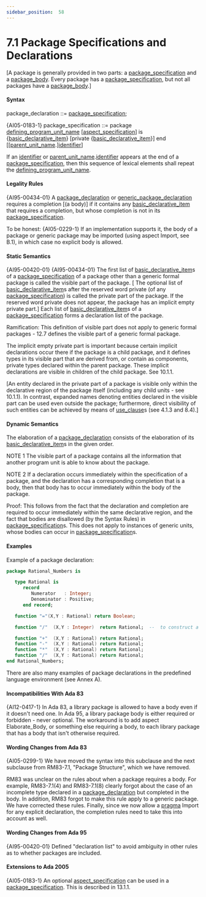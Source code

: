 ```yaml
---
sidebar_position:  58
---
```


# 7.1  Package Specifications and Declarations

[A package is generally provided in two parts: a [package_specification](./AA-7.1#S0230) and a [package_body](./AA-7.2#S0231). Every package has a [package_specification](./AA-7.1#S0230), but not all packages have a [package_body](./AA-7.2#S0231).] 


#### Syntax

package_declaration<a id="S0229"></a> ::= [package_specification](./AA-7.1#S0230);

{AI05-0183-1} package_specification<a id="S0230"></a> ::= 
    package [defining_program_unit_name](./AA-6.1#S0201)
        [[aspect_specification](./AA-13.1#S0346)] is
      {[basic_declarative_item](./AA-3.11#S0088)}
   [private
      {[basic_declarative_item](./AA-3.11#S0088)}]
    end [[[parent_unit_name](./AA-10.1#S0291).][identifier](./AA-2.3#S0002)]

If an [identifier](./AA-2.3#S0002) or [parent_unit_name](./AA-10.1#S0291).[identifier](./AA-2.3#S0002) appears at the end of a [package_specification](./AA-7.1#S0230), then this sequence of lexical elements shall repeat the [defining_program_unit_name](./AA-6.1#S0201). 


#### Legality Rules

{AI95-00434-01} A [package_declaration](./AA-7.1#S0229) or [generic_package_declaration](./AA-12.1#S0312) requires a completion [(a body)] if it contains any [basic_declarative_item](./AA-3.11#S0088) that requires a completion, but whose completion is not in its [package_specification](./AA-7.1#S0230). 

To be honest: {AI05-0229-1} If an implementation supports it, the body of a package or generic package may be imported (using aspect Import, see B.1), in which case no explicit body is allowed. 


#### Static Semantics

{AI95-00420-01} {AI95-00434-01} The first list of [basic_declarative_item](./AA-3.11#S0088)s of a [package_specification](./AA-7.1#S0230) of a package other than a generic formal package is called the visible part of the package. [ The optional list of [basic_declarative_item](./AA-3.11#S0088)s after the reserved word private (of any [package_specification](./AA-7.1#S0230)) is called the private part of the package. If the reserved word private does not appear, the package has an implicit empty private part.] Each list of [basic_declarative_item](./AA-3.11#S0088)s of a [package_specification](./AA-7.1#S0230) forms a declaration list of the package.

Ramification: This definition of visible part does not apply to generic formal packages - 12.7 defines the visible part of a generic formal package.

The implicit empty private part is important because certain implicit declarations occur there if the package is a child package, and it defines types in its visible part that are derived from, or contain as components, private types declared within the parent package. These implicit declarations are visible in children of the child package. See 10.1.1. 

[An entity declared in the private part of a package is visible only within the declarative region of the package itself (including any child units - see 10.1.1). In contrast, expanded names denoting entities declared in the visible part can be used even outside the package; furthermore, direct visibility of such entities can be achieved by means of [use_clause](./AA-8.4#S0235)s (see 4.1.3 and 8.4).] 


#### Dynamic Semantics

The elaboration of a [package_declaration](./AA-7.1#S0229) consists of the elaboration of its [basic_declarative_item](./AA-3.11#S0088)s in the given order. 

NOTE 1   The visible part of a package contains all the information that another program unit is able to know about the package.

NOTE 2   If a declaration occurs immediately within the specification of a package, and the declaration has a corresponding completion that is a body, then that body has to occur immediately within the body of the package. 

Proof: This follows from the fact that the declaration and completion are required to occur immediately within the same declarative region, and the fact that bodies are disallowed (by the Syntax Rules) in [package_specification](./AA-7.1#S0230)s. This does not apply to instances of generic units, whose bodies can occur in [package_specification](./AA-7.1#S0230)s. 


#### Examples

Example of a package declaration: 

```ada
package Rational_Numbers is

```

```ada
   type Rational is
      record
         Numerator   : Integer;
         Denominator : Positive;
      end record;

```

```ada
   function "="(X,Y : Rational) return Boolean;

```

```ada
   function "/"  (X,Y : Integer)  return Rational;  --  to construct a rational number

```

```ada
   function "+"  (X,Y : Rational) return Rational;
   function "-"  (X,Y : Rational) return Rational;
   function "*"  (X,Y : Rational) return Rational;
   function "/"  (X,Y : Rational) return Rational;
end Rational_Numbers;

```

There are also many examples of package declarations in the predefined language environment (see Annex A). 


#### Incompatibilities With Ada 83

{AI12-0417-1} In Ada 83, a library package is allowed to have a body even if it doesn't need one. In Ada 95, a library package body is either required or forbidden - never optional. The workaround is to add aspect Elaborate_Body, or something else requiring a body, to each library package that has a body that isn't otherwise required. 


#### Wording Changes from Ada 83

{AI05-0299-1} We have moved the syntax into this subclause and the next subclause from RM83-7.1, "Package Structure", which we have removed.

RM83 was unclear on the rules about when a package requires a body. For example, RM83-7.1(4) and RM83-7.1(8) clearly forgot about the case of an incomplete type declared in a [package_declaration](./AA-7.1#S0229) but completed in the body. In addition, RM83 forgot to make this rule apply to a generic package. We have corrected these rules. Finally, since we now allow a [pragma](./AA-2.8#S0019) Import for any explicit declaration, the completion rules need to take this into account as well. 


#### Wording Changes from Ada 95

{AI95-00420-01} Defined "declaration list" to avoid ambiguity in other rules as to whether packages are included. 


#### Extensions to Ada 2005

{AI05-0183-1} An optional [aspect_specification](./AA-13.1#S0346) can be used in a [package_specification](./AA-7.1#S0230). This is described in 13.1.1. 

